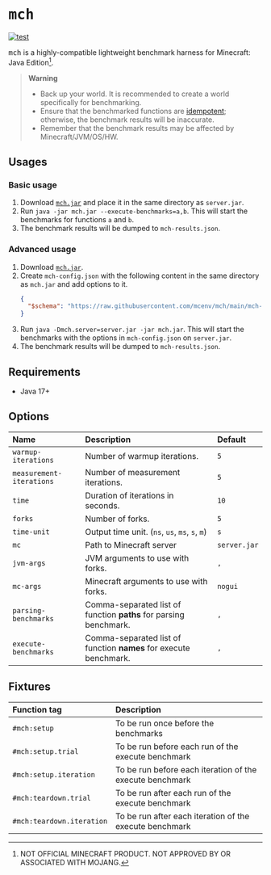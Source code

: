 # <samp>mch</samp>

[![test](https://github.com/mcenv/mch/actions/workflows/test.yml/badge.svg)](https://github.com/mcenv/mch/actions/workflows/test.yml)

<samp>mch</samp> is a highly-compatible lightweight benchmark harness for Minecraft: Java Edition[^1].

> **Warning**
> - Back up your world. It is recommended to create a world specifically for benchmarking.
> - Ensure that the benchmarked functions are [idempotent](https://en.wikipedia.org/wiki/Idempotence); otherwise, the benchmark results will be inaccurate.
> - Remember that the benchmark results may be affected by Minecraft/JVM/OS/HW.

## Usages

### Basic usage

1. Download [`mch.jar`](https://github.com/mcenv/mch/releases/latest/download/mch.jar) and place it in the same directory as `server.jar`.
2. Run `java -jar mch.jar --execute-benchmarks=a,b`. This will start the benchmarks for functions `a` and `b`.
3. The benchmark results will be dumped to `mch-results.json`.

### Advanced usage

1. Download [`mch.jar`](https://github.com/mcenv/mch/releases/latest/download/mch.jar).
2. Create `mch-config.json` with the following content in the same directory as `mch.jar` and add options to it.
   ```json
   {
     "$schema": "https://raw.githubusercontent.com/mcenv/mch/main/mch-config-schema.json"
   }
   ```
3. Run `java -Dmch.server=server.jar -jar mch.jar`. This will start the benchmarks with the options in `mch-config.json` on `server.jar`.
4. The benchmark results will be dumped to `mch-results.json`.

## Requirements

- Java 17+

## Options

| Name                     | Description                                                       | Default      |
|:-------------------------|:------------------------------------------------------------------|:-------------|
| `warmup-iterations`      | Number of warmup iterations.                                      | `5`          |
| `measurement-iterations` | Number of measurement iterations.                                 | `5`          |
| `time`                   | Duration of iterations in seconds.                                | `10`         |
| `forks`                  | Number of forks.                                                  | `5`          |
| `time-unit`              | Output time unit. (`ns`, `us`, `ms`, `s`, `m`)                    | `s`          |
| `mc`                     | Path to Minecraft server                                          | `server.jar` |
| `jvm-args`               | JVM arguments to use with forks.                                  | `,`          |
| `mc-args`                | Minecraft arguments to use with forks.                            | `nogui`      |
| `parsing-benchmarks`     | Comma-separated list of function **paths** for parsing benchmark. | `,`          |
| `execute-benchmarks`     | Comma-separated list of function **names** for execute benchmark. | `,`          |

## Fixtures

| Function tag              | Description                                              |
|:--------------------------|:---------------------------------------------------------|
| `#mch:setup`              | To be run once before the benchmarks                     |
| `#mch:setup.trial`        | To be run before each run of the execute benchmark       |
| `#mch:setup.iteration`    | To be run before each iteration of the execute benchmark |
| `#mch:teardown.trial`     | To be run after each run of the execute benchmark        |
| `#mch:teardown.iteration` | To be run after each iteration of the execute benchmark  |

[^1]: NOT OFFICIAL MINECRAFT PRODUCT. NOT APPROVED BY OR ASSOCIATED WITH MOJANG.

